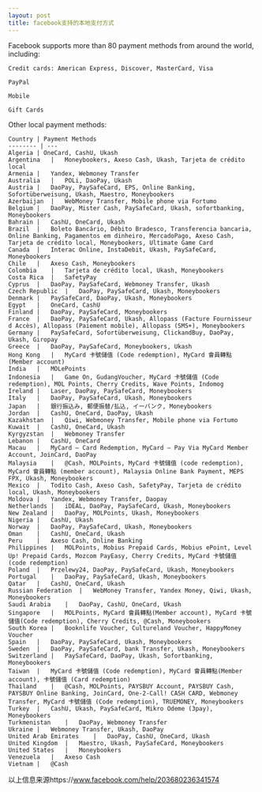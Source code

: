```yaml
---
layout: post
title: facebook支持的本地支付方式
---
```


Facebook supports more than 80 payment methods from around the world, including:

    Credit cards: American Express, Discover, MasterCard, Visa
    
    PayPal
    
    Mobile
    
    Gift Cards
    
Other local payment methods:

    Country	| Payment Methods
    -------- | ---
    Algeria	| OneCard, CashU, Ukash
    Argentina	|	Moneybookers, Axeso Cash, Ukash, Tarjeta de crédito local
    Armenia	|	Yandex, Webmoney Transfer
    Australia	|	POLi, DaoPay, Ukash
    Austria	|	DaoPay, PaySafeCard, EPS, Online Banking, Sofortüberweisung, Ukash, Maestro, Moneybookers
    Azerbaijan	|	WebMoney Transfer, Mobile phone via Fortumo
    Belgium	|	DaoPay, Mister Cash, PaySafeCard, Ukash, sofortbanking, Moneybookers
    Bahrain	|	CashU, OneCard, Ukash
    Brazil	|	Boleto Bancário, Débito Bradesco, Transferencia bancaria, Online Banking, Pagamentos em dinheiro, MercadoPago, Axeso Cash, Tarjeta de crédito local, Moneybookers, Ultimate Game Card
    Canada	|	Interac Online, InstaDebit, Ukash, PaySafeCard, Moneybookers
    Chile	|	Axeso Cash, Moneybookers
    Colombia	|	Tarjeta de crédito local, Ukash, Moneybookers
    Costa Rica	|	SafetyPay
    Cyprus	|	DaoPay, PaySafeCard, Webmoney Transfer, Ukash
    Czech Republic	|	DaoPay, PaySafeCard, Ukash, Moneybookers
    Denmark	|	PaySafeCard, DaoPay, Ukash, Moneybookers
    Egypt	|	OneCard, CashU
    Finland	|	DaoPay, PaySafeCard, Moneybookers
    France	|	DaoPay, PaySafeCard, Ukash, Allopass (Facture Fournisseur d Accès), Allopass (Paiement mobile), Allopass (SMS+), Moneybookers
    Germany	|	PaySafeCard, Sofortüberweisung, ClickandBuy, DaoPay, Ukash, Giropay
    Greece	|	DaoPay, PaySafeCard, Moneybookers, Ukash
    Hong Kong	|	MyCard 卡號儲值 (Code redemption), MyCard 會員轉點 (Member account)
    India	|	MOLePoints
    Indonesia	|	Game On, GudangVoucher, MyCard 卡號儲值 (Code redemption), MOL Points, Cherry Credits, Wave Points, Indomog
    Ireland	|	Laser, DaoPay, PaySafeCard, Moneybookers
    Italy	|	DaoPay, PaySafeCard, Ukash, Moneybookers
    Japan	|	銀行振込み, 郵便振替/払込, イーバンク, Moneybookers
    Jordan	|	CashU, OneCard, DaoPay, Ukash
    Kazakhstan	|	Qiwi, Webmoney Transfer, Mobile phone via Fortumo
    Kuwait	|	CashU, OneCard, Ukash
    Kyrgyzstan	|	Webmoney Transfer
    Lebanon	|	CashU, OneCard
    Macau	|	MyCard – Card Redemption, MyCard – Pay Via MyCard Member Account, JoinCard, DaoPay
    Malaysia	|	@Cash, MOLPoints, MyCard 卡號儲值 (code redemption), MyCard 會員轉點 (member account), Malaysia Online Bank Payment, MEPS FPX, Ukash, Moneybookers
    Mexico	|	Todito Cash, Axeso Cash, SafetyPay, Tarjeta de crédito local, Ukash, Moneybookers
    Moldova	|	Yandex, Webmoney Transfer, Daopay
    Netherlands	|	iDEAL, DaoPay, PaySafeCard, Ukash, Moneybookers
    New Zealand	|	DaoPay, MOLPoints, Ukash, Moneybookers
    Nigeria	|	CashU, Ukash
    Norway	|	DaoPay, PaySafeCard, Ukash, Moneybookers
    Oman	|	CashU, OneCard, Ukash
    Peru	|	Axeso Cash, Online Banking
    Philippines	|	MOLPoints, Mobius Prepaid Cards, Mobius ePoint, Level Up! Prepaid Cards, Mozcom PayEasy, Cherry Credits, MyCard 卡號儲值 (code redemption)
    Poland	|	Przelewy24, DaoPay, PaySafeCard, Ukash, Moneybookers
    Portugal	|	DaoPay, PaySafeCard, Ukash, Moneybookers
    Qatar	|	CashU, OneCard, Ukash
    Russian Federation	|	WebMoney Transfer, Yandex Money, Qiwi, Ukash, Moneybookers
    Saudi Arabia	|	DaoPay, CashU, OneCard, Ukash
    Singapore	|	MOLPoints, MyCard 會員轉點(Member account), MyCard 卡號儲值(Code redemption), Cherry Credits, @Cash, Moneybookers
    South Korea	|	Booknlife Voucher, Cultureland Voucher, HappyMoney Voucher
    Spain	|	DaoPay, PaySafeCard, Ukash, Moneybookers
    Sweden	|	DaoPay, PaySafeCard, bank Transfer, Ukash, Moneybookers
    Switzerland	|	PaySafeCard, DaoPay, Ukash, Sofortbanking, Moneybookers
    Taiwan	|	MyCard 卡號儲值 (Code redemption), MyCard 會員轉點(Member account), 卡號儲值 (Card redemption)
    Thailand	|	@Cash, MOLPoints, PAYSBUY Account, PAYSBUY Cash, PAYSBUY Online Banking, JoinCard, One-2-Call! CASH CARD, Webmoney Transfer, MyCard 卡號儲值 (Code redemption), TRUEMONEY, Moneybookers
    Turkey	|	CashU, Ukash, PaySafeCard, Mikro Odeme (3pay), Moneybookers
    Turkmenistan	|	DaoPay, Webmoney Transfer
    Ukraine	|	Webmoney Transfer, Ukash, DaoPay
    United Arab Emirates	|	DaoPay, CashU, OneCard, Ukash
    United Kingdom	|	Maestro, Ukash, PaySafeCard, Moneybookers
    United States	|	Moneybookers
    Venezuela	|	Axeso Cash
    Vietnam	|	@Cash
    
以上信息来源https://www.facebook.com/help/203680236341574